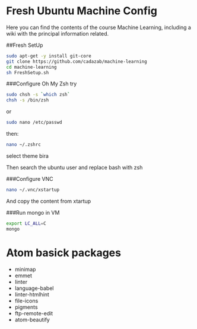# Fresh Ubuntu Machine Config

Here you can find the contents of the course Machine Learning, including a wiki with the principal information related.

##Fresh SetUp

```bash
sudo apt-get -y install git-core
git clone https://github.com/cadazab/machine-learning
cd machine-learning
sh FreshSetup.sh
```

###Configure Oh My Zsh
try 

```bash
sudo chsh -s `which zsh`
chsh -s /bin/zsh
```

or

```bash
sudo nano /etc/passwd
```

then:

```bash
nano ~/.zshrc
```
select theme bira

Then search the ubuntu user and replace bash with zsh

###Configure VNC
```bash
nano ~/.vnc/xstartup
```
And copy the content from xtartup

###Run mongo in VM
```bash
export LC_ALL=C
mongo 
```

# Atom basick packages
- minimap
- emmet
- linter
- language-babel
- linter-htmlhint
- file-icons
- pigments
- ftp-remote-edit
- atom-beautify

